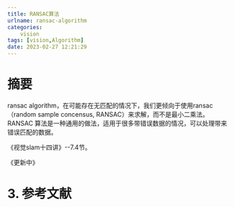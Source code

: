 ```yaml
---
title: RANSAC算法
urlname: ransac-algorithm
categories:      
    vision    
tags: [vision,Algorithm]
date: 2023-02-27 12:21:29
---
```


# 摘要

ransac algorithm，在可能存在无匹配的情况下，我们更倾向于使用ransac（random sample concensus, RANSAC）来求解，而不是最小二乘法。RANSAC 算法是一种通用的做法，适用于很多带错误数据的情况，可以处理带来错误匹配的数据。

《视觉slam十四讲》--7.4节。

<!-- more -->


《更新中》

# 3. 参考文献


